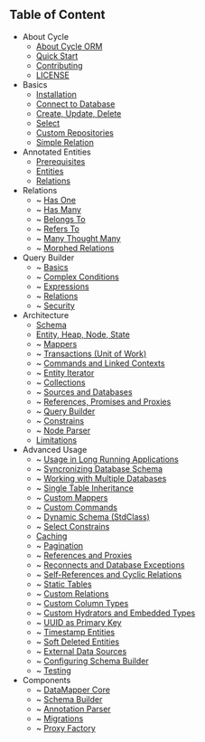 Table of Content
----------------
* About Cycle
  * [About Cycle ORM](intro/about.md)
  * [Quick Start](intro/quick-start.md)
  * [Contributing](contributing.md)
  * [LICENSE](license.md)
* Basics
  * [Installation](basic/install.md)
  * [Connect to Database](basic/connect.md)
  * [Create, Update, Delete](basic/crud.md)
  * [Select](basic/select.md)
  * [Custom Repositories](basic/repository.md)
  * [Simple Relation](basic/relation.md)
* Annotated Entities
  * [Prerequisites](annotated/prerequisites.md)
  * [Entities](annotated/entity.md)
  * [Relations](annotated/relations.md)
* Relations
  * ~ [Has One](relation/has-one.md)
  * ~ [Has Many](relation/has-many.md)
  * ~ [Belongs To](relation/belongs-to.md)
  * ~ [Refers To](relation/refers-to.md)
  * ~ [Many Thought Many](relation/many-though-many.md)
  * ~ [Morphed Relations](relations/morphed.md)
* Query Builder
  * ~ [Basics](query-builder/basic.md)
  * ~ [Complex Conditions](query-builder/complex.md)
  * ~ [Expressions](query-builder/expressions.md)
  * ~ [Relations](query-builder/relations.md)
  * ~ [Security](query-builder/security.md)
* Architecture
  * [Schema](architecture/schema.md)
  * [Entity, Heap, Node, State](architecture/entity.md)
  * ~ [Mappers](architecture/mapper.md) 
  * ~ [Transactions (Unit of Work)](architecture/transaction.md)
  * ~ [Commands and Linked Contexts](architecture/command.md)
  * ~ [Entity Iterator](architecture/iterator.md)
  * ~ [Collections](architecture/collection.md)
  * ~ [Sources and Databases](architecture/source.md)
  * ~ [References, Promises and Proxies](architecture/promise.md)
  * ~ [Query Builder](architecture/query-builder.md)
  * ~ [Constrains](architecture/constrain.md)
  * ~ [Node Parser](architecture/node-parser.md)
  * [Limitations](architecture/limitations.md)
* Advanced Usage
  * ~ [Usage in Long Running Applications](advanced/daemonizing.md)
  * ~ [Syncronizing Database Schema](advanced/sync-schema.md)
  * ~ [Working with Multiple Databases](advanced/multiple-databases.md)
  * ~ [Single Table Inheritance](advanced/single-table-inheritance.md)
  * ~ [Custom Mappers](advanced/custom-mapper.md)
  * ~ [Custom Commands](advanced/custom-command.md)
  * ~ [Dynamic Schema (StdClass)](advanced/dynamic-schema.md)
  * ~ [Select Constrains](advanced/constrain.md)
  * [Caching](advanced/caching.md)
  * ~ [Pagination](advanced/pagination.md)
  * ~ [References and Proxies](advanced/references.md)
  * ~ [Reconnects and Database Exceptions](advanced/exception.md)
  * ~ [Self-References and Cyclic Relations](advanced/cyclic.md)
  * ~ [Static Tables](advanced/static.md)
  * ~ [Custom Relations](advanced/custom-reation.md)
  * ~ [Custom Column Types](advances/custom-column.md)
  * ~ [Custom Hydrators and Embedded Types](advanced/hydrator.md)
  * ~ [UUID as Primary Key](advanced/uuid.md)
  * ~ [Timestamp Entities](advanced/timestamp.md)
  * ~ [Soft Deleted Entities](advanced/soft-deletes.md)
  * ~ [External Data Sources](advanced/external.md)
  * ~ [Configuring Schema Builder](advanced/schema-builder.md)
  * ~ [Testing](advanced/testing.md)
* Components
  * ~ [DataMapper Core](component/core.md)
  * ~ [Schema Builder](component/schema-builder.md)
  * ~ [Annotation Parser](component/annotated.md)
  * ~ [Migrations](component/migrations.md)
  * ~ [Proxy Factory](component/proxy-factory.md)
